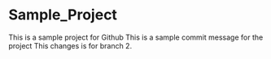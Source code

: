 # Sample_Project
This is a sample project for Github
This is a sample commit message for the project
This changes is for branch 2.

